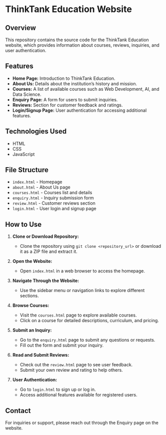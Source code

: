 # ThinkTank Education Website

## Overview
This repository contains the source code for the ThinkTank Education website, which provides information about courses, reviews, inquiries, and user authentication.

## Features
- **Home Page:** Introduction to ThinkTank Education.
- **About Us:** Details about the institution’s history and mission.
- **Courses:** A list of available courses such as Web Development, AI, and Data Science.
- **Enquiry Page:** A form for users to submit inquiries.
- **Reviews:** Section for customer feedback and ratings.
- **Login/Signup Page:** User authentication for accessing additional features.

## Technologies Used
- HTML
- CSS
- JavaScript

## File Structure
- `index.html` - Homepage
- `about.html` - About Us page
- `courses.html` - Courses list and details
- `enquiry.html` - Inquiry submission form
- `review.html` - Customer reviews section
- `login.html` - User login and signup page

## How to Use
1. **Clone or Download Repository:**
   - Clone the repository using `git clone <repository_url>` or download it as a ZIP file and extract it.

2. **Open the Website:**
   - Open `index.html` in a web browser to access the homepage.

3. **Navigate Through the Website:**
   - Use the sidebar menu or navigation links to explore different sections.

4. **Browse Courses:**
   - Visit the `courses.html` page to explore available courses.
   - Click on a course for detailed descriptions, curriculum, and pricing.

5. **Submit an Inquiry:**
   - Go to the `enquiry.html` page to submit any questions or requests.
   - Fill out the form and submit your inquiry.

6. **Read and Submit Reviews:**
   - Check out the `review.html` page to see user feedback.
   - Submit your own review and rating to help others.

7. **User Authentication:**
   - Go to `login.html` to sign up or log in.
   - Access additional features available for registered users.


## Contact
For inquiries or support, please reach out through the Enquiry page on the website.




